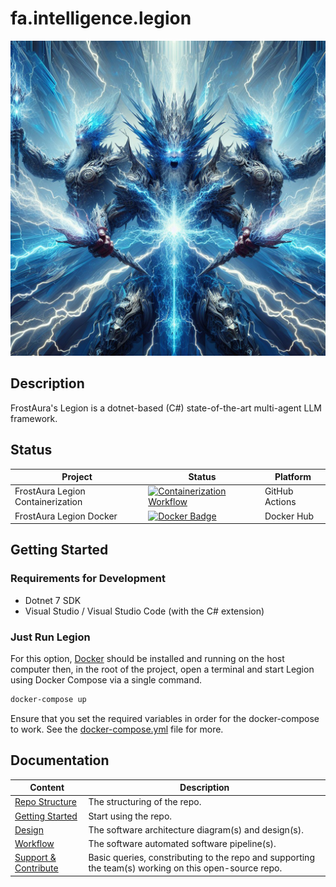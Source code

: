 # fa.intelligence.legion
![Picture of Legion](https://github.com/faGH/fa.intelligence.legion/blob/main/src/icon.jpg?raw=true)
## Description
FrostAura's Legion is a dotnet-based (C#) state-of-the-art multi-agent LLM framework.

## Status
| Project | Status | Platform
| --- | --- | --- |
| FrostAura Legion Containerization | [![Containerization Workflow](https://github.com/faGH/fa.intelligence.legion/actions/workflows/containerization_workflow.yml/badge.svg)](https://github.com/faGH/fa.intelligence.legion/actions/workflows/containerization_workflow.yml) | GitHub Actions
| FrostAura Legion Docker | [![Docker Badge](https://dockeri.co/image/frostaura/legion)](https://dockeri.co/image/frostaura/legion) | Docker Hub 

## Getting Started
### Requirements for Development
- Dotnet 7 SDK
- Visual Studio / Visual Studio Code (with the C# extension)
### Just Run Legion
For this option, [Docker](https://docs.docker.com/get-docker/) should be installed and running on the host computer then, in the root of the project, open a terminal and start Legion using Docker Compose via a single command.
```bash
docker-compose up
```
Ensure that you set the required variables in order for the docker-compose to work. See the [docker-compose.yml](https://github.com/faGH/fa.intelligence.legion/blob/main/docker-compose.yml) file for more.

## Documentation
| Content | Description
| -- | -- |
| [Repo Structure](.docs/repo_structure.md) | The structuring of the repo.
| [Getting Started](.docs/getting_started.md) | Start using the repo.
| [Design](.docs/design.md) | The software architecture diagram(s) and design(s).
| [Workflow](.docs/workflow.md) | The software automated software pipeline(s).
| [Support & Contribute](.docs/support_contribute.md) | Basic queries, constributing to the repo and supporting the team(s) working on this open-source repo.
